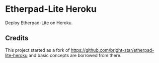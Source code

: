 # Etherpad-Lite Heroku

Deploy Etherpad-Lite on Heroku.

## Credits
 
This project started as a fork of https://github.com/bright-star/etherpad-lite-heroku and basic concepts are borrowed from there.